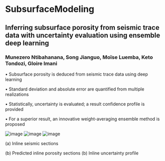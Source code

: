 # SubsurfaceModeling
## Inferring subsurface porosity from seismic trace data with uncertainty evaluation using ensemble deep learning

### Munezero Ntibahanana, Song Jianguo, Moïse Luemba, Keto Tondozi, Gloire Imani

•  Subsurface porosity is deduced from seismic trace data using deep learning

•  Standard deviation and absolute error are quantified from multiple realizations 

•  Statistically, uncertainty is evaluated; a result confidence profile is provided

•  For a superior result, an innovative weight-averaging ensemble method is proposed

![image](https://user-images.githubusercontent.com/49752757/197041973-e6b76e47-f30b-4293-82cd-764f8b276e09.png)
![image](https://user-images.githubusercontent.com/49752757/197041608-8e10cb85-1014-4c90-968f-0005d3cc61ed.png) ![image](https://user-images.githubusercontent.com/49752757/197041814-2a539f5c-056d-46c0-8787-262182fedc1c.png)

 
(a) Inline seismic sections
  
(b) Predicted inline porosity sections   			(b) Inline uncertainty profile
